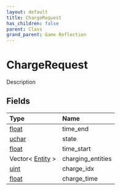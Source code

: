 ```yaml
---
layout: default
title: ChargeRequest
has_children: false
parent: Class
grand_parent: Game Reflection
---
```

# ChargeRequest
Description 

## Fields

| Type | Name |
|:-------------|:--------------|
| [float](/docs/game-reflection/components/float) | time_end |
| [uchar](/docs/game-reflection/enums/uchar) | state |
| [float](/docs/game-reflection/components/float) | time_start |
| Vector< [Entity](/docs/game-reflection/classes/entity) > | charging_entities |
| [uint](/docs/game-reflection/components/uint) | charge_idx |
| [float](/docs/game-reflection/components/float) | charge_time |

